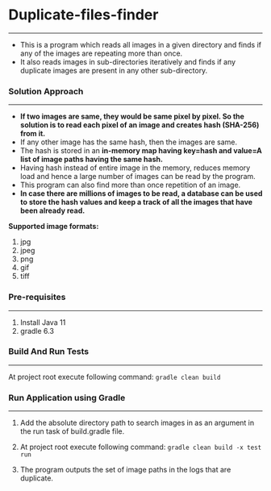 # Duplicate-files-finder
---
* This is a program which reads all images in a given directory and finds if any of the images are repeating more than once.
* It also reads images in sub-directories iteratively and finds if any duplicate images are present in any other sub-directory.

### Solution Approach
---
* **If two images are same, they would be same pixel by pixel. So the solution is to read each pixel of an image and creates hash (SHA-256) from it.** 
* If any other image has the same hash, then the images are same.
* The hash is stored in an **in-memory map having key=hash and value=A list of image paths having the same hash.** 
* Having hash instead of entire image in the memory, reduces memory load and hence a large number of images can be read by the program. 
* This program can also find more than once repetition of an image.  
* **In case there are millions of images to be read, a database can be used to store the hash values and keep a track of all the images that have been already read.** 

**Supported image formats:**
1. jpg
2. jpeg
3. png 
4. gif
5. tiff
 
### Pre-requisites
---
1. Install Java 11
2. gradle 6.3 

### Build And Run Tests
---
At project root execute following command: ```gradle clean build```

### Run Application using Gradle
---
1. Add the absolute directory path to search images in as an argument in the run task of build.gradle file.

2. At project root execute following command:  ```gradle clean build -x test run```

3. The program outputs the set of image paths in the logs that are duplicate.